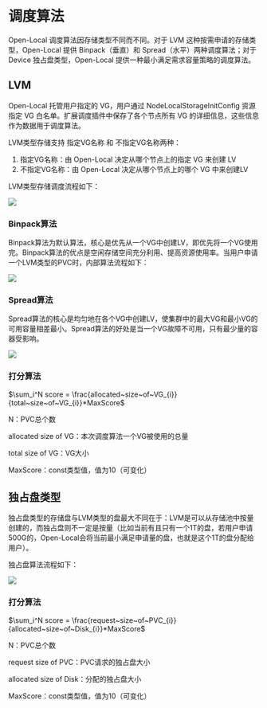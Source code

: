 # 调度算法

Open-Local 调度算法因存储类型不同而不同。对于 LVM 这种按需申请的存储类型，Open-Local 提供 Binpack（垂直）和 Spread（水平）两种调度算法；对于 Device 独占盘类型，Open-Local 提供一种最小满足需求容量策略的调度算法。

## LVM

Open-Local 托管用户指定的 VG，用户通过 NodeLocalStorageInitConfig 资源指定 VG 白名单。扩展调度插件中保存了各个节点所有 VG 的详细信息，这些信息作为数据用于调度算法。

LVM类型存储支持 指定VG名称 和 不指定VG名称两种：
1. 指定VG名称：由 Open-Local 决定从哪个节点上的指定 VG 来创建 LV
2. 不指定VG名称：由 Open-Local 决定从哪个节点上的哪个 VG 中来创建LV

LVM类型存储调度流程如下：

![](../imgs/algo.svg)

### Binpack算法

Binpack算法为默认算法，核心是优先从一个VG中创建LV，即优先将一个VG使用完。Binpack算法的优点是空闲存储空间充分利用、提高资源使用率。当用户申请一个LVM类型的PVC时，内部算法流程如下：

![](../imgs/lvm-binpack.svg)

### Spread算法

Spread算法的核心是均匀地在各个VG中创建LV，使集群中的最大VG和最小VG的可用容量相差最小。Spread算法的好处是当一个VG故障不可用，只有最少量的容器受影响。

![](../imgs/lvm-spread.svg)

### 打分算法

$\sum_i^N score = \frac{allocated~size~of~VG_{i}}{total~size~of~VG_{i}}*MaxScore$

N：PVC总个数

allocated size of VG：本次调度算法一个VG被使用的总量

total size of VG：VG大小

MaxScore：const类型值，值为10（可变化）

## 独占盘类型

独占盘类型的存储盘与LVM类型的盘最大不同在于：LVM是可以从存储池中按量创建的，而独占盘则不一定是按量（比如当前有且只有一个1T的盘，若用户申请500G的，Open-Local会将当前最小满足申请量的盘，也就是这个1T的盘分配给用户）。

独占盘算法流程如下：

![](../imgs/device.svg)

### 打分算法

$\sum_i^N score = \frac{request~size~of~PVC_{i}}{allocated~size~of~Disk_{i}}*MaxScore$

N：PVC总个数

request size of PVC：PVC请求的独占盘大小

allocated size of Disk：分配的独占盘大小

MaxScore：const类型值，值为10（可变化）